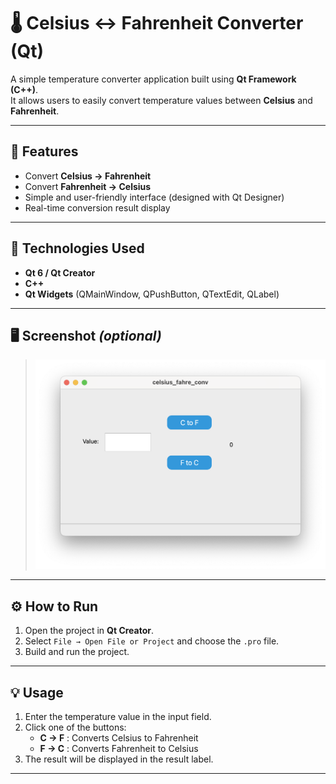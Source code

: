 # 🌡️ Celsius ↔ Fahrenheit Converter (Qt)

A simple temperature converter application built using **Qt Framework (C++)**.  
It allows users to easily convert temperature values between **Celsius** and **Fahrenheit**.

---

## 🚀 Features
- Convert **Celsius → Fahrenheit**  
- Convert **Fahrenheit → Celsius**  
- Simple and user-friendly interface (designed with Qt Designer)  
- Real-time conversion result display  

---

## 🧠 Technologies Used
- **Qt 6 / Qt Creator**  
- **C++**  
- **Qt Widgets** (QMainWindow, QPushButton, QTextEdit, QLabel)

---

## 🖥️ Screenshot *(optional)*  
> ![App Screenshot](sshot.png)

---

## ⚙️ How to Run
1. Open the project in **Qt Creator**.  
2. Select `File → Open File or Project` and choose the `.pro` file.  
3. Build and run the project.  

---

## 💡 Usage
1. Enter the temperature value in the input field.  
2. Click one of the buttons:
   - **C → F** : Converts Celsius to Fahrenheit  
   - **F → C** : Converts Fahrenheit to Celsius  
3. The result will be displayed in the result label.


---


